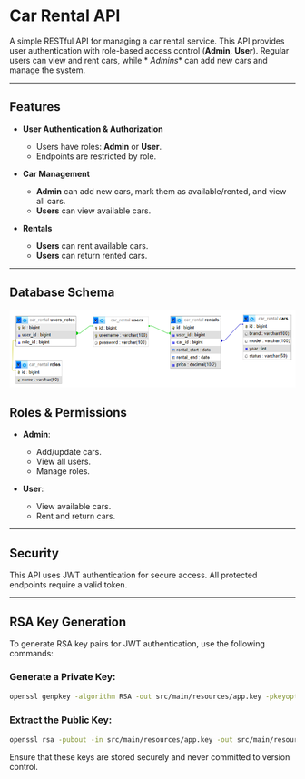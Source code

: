 # Car Rental API

A simple RESTful API for managing a car rental service. This API provides user authentication with
role-based access control (**Admin**, **User**). Regular users can view and rent cars, while *
*Admins** can add new cars and manage the system.

---

## Features

- **User Authentication & Authorization**
    - Users have roles: **Admin** or **User**.
    - Endpoints are restricted by role.

- **Car Management**
    - **Admin** can add new cars, mark them as available/rented, and view all cars.
    - **Users** can view available cars.

- **Rentals**
    - **Users** can rent available cars.
    - **Users** can return rented cars.

---

## Database Schema

![Database Schema](docs/database-diagram.png)

## Roles & Permissions

- **Admin**:
    - Add/update cars.
    - View all users.
    - Manage roles.

- **User**:
    - View available cars.
    - Rent and return cars.

---

## Security

This API uses JWT authentication for secure access. All protected endpoints require a valid token.

---

## RSA Key Generation

To generate RSA key pairs for JWT authentication, use the following commands:

### Generate a Private Key:

```sh
openssl genpkey -algorithm RSA -out src/main/resources/app.key -pkeyopt rsa_keygen_bits:2048
```

### Extract the Public Key:

```sh
openssl rsa -pubout -in src/main/resources/app.key -out src/main/resources/app.pub
```

Ensure that these keys are stored securely and never committed to version control.
